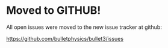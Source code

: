 # Moved to GITHUB! #

All open issues were moved to the new issue tracker at github:

https://github.com/bulletphysics/bullet3/issues